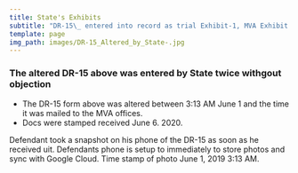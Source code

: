 ```yaml
---
title: State's Exhibits
subtitle: "DR-15\_ entered into record as trial Exhibit-1, MVA Exhibit 2-9"
template: page
img_path: images/DR-15_Altered_by_State-.jpg
---
```

### The altered DR-15 above was entered by State twice withgout objection

*   The DR-15 form above was altered between 3:13 AM June 1 and the time it was mailed to the MVA offices.
*   Docs were stamped received June 6. 2020.

Defendant took a snapshot on his phone of the DR-15 as soon as he received uit. Defendants phone is setup to immediately to store photos and sync with Google Cloud.  Time stamp of photo  June 1, 2019  3:13 AM.
